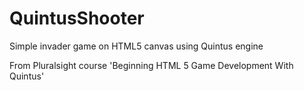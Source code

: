 # QuintusShooter
Simple invader game on HTML5 canvas using Quintus engine

From Pluralsight course 'Beginning HTML 5 Game Development With Quintus'
